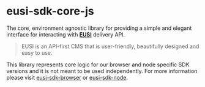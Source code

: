 # eusi-sdk-core-js
The core, environment agnostic library for providing a simple and elegant interface for interacting with [**EUSI**](https://eusi.io/) delivery API.

> EUSI is an API-first CMS that is user-friendly, beautifully
designed and easy to use.

This library represents core logic for our browser and node specific SDK versions and it is not meant to be used independently.
For more information please visit [eusi-sdk-browser](https://github.com/jsguru-io/eusi-sdk-browser) or [eusi-sdk-node](https://github.com/jsguru-io/eusi-sdk-node).
